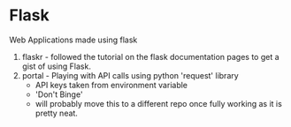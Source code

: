 # Flask
Web Applications made using flask

1. flaskr - followed the tutorial on the flask documentation pages to get a gist of using Flask.
2. portal - Playing with API calls using python 'request' library
	- API keys taken from environment variable
	- 'Don't Binge' 
	- will probably move this to a different repo once fully working as it is pretty neat.

